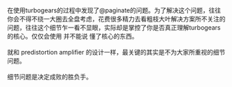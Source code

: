 <html><body><div>在使用turbogears的过程中发现了@paginate的问题。为了解决这个问题，往往你会不得不绕一大圈去全盘考虑，花费很多精力去看粗枝大叶解决方案所不关注的问题，往往这个细节乍一看不显眼，实际却是掌控了你是否真正理解turbogears的核心。仅仅会使用 并不能说 懂了核心的东西。<br><br>就和 predistortion amplifier 的设计一样，最关键的其实是不为大家所重视的细节问题。<br><br>细节问题是决定成败的胜负手。<br><br><br></div></body></html>